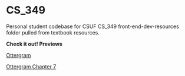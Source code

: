 # CS_349
Personal student codebase for CSUF CS_349
front-end-dev-resources folder pulled from textbook resources.

**Check it out! Previews**

[Ottergram](https://htmlpreview.github.io/?https://github.com/andrewngn13/CS_349/blob/master/ottergram/index.html)

[Ottergram Chapter 7](https://htmlpreview.github.io/?https://github.com/andrewngn13/CS_349/tree/master/ottergram-%20Ch7/index.html)
